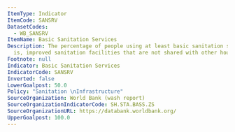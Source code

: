```yaml
---
ItemType: Indicator
ItemCode: SANSRV
DatasetCodes:
  - WB_SANSRV
ItemName: Basic Sanitation Services
Description: The percentage of people using at least basic sanitation services, that
  is, improved sanitation facilities that are not shared with other households.
Footnote: null
Indicator: Basic Sanitation Services
IndicatorCode: SANSRV
Inverted: false
LowerGoalpost: 50.0
Policy: "Sanitation \nInfrastructure"
SourceOrganization: World Bank (wash report)
SourceOrganizationIndicatorCode: SH.STA.BASS.ZS
SourceOrganizationURL: https://databank.worldbank.org/
UpperGoalpost: 100.0
---
```


